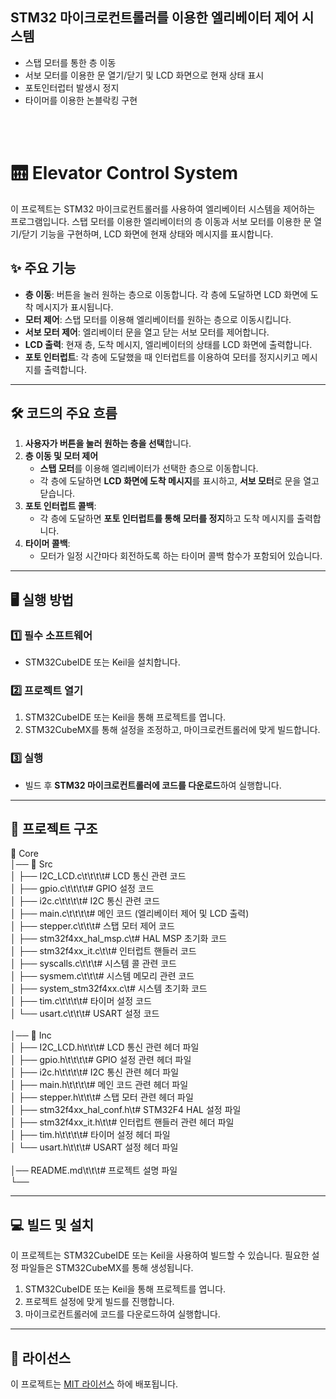 <br><br>
## STM32 마이크로컨트롤러를 이용한 **엘리베이터 제어 시스템**<br>
- 스탭 모터를 통한 층 이동<br>
- 서보 모터를 이용한 문 열기/닫기 및 LCD 화면으로 현재 상태 표시<br>
- 포토인터럽터 발생시 정지<br>
- 타이머를 이용한 논블락킹 구현<br>

<br><br>

# 🛗 Elevator Control System

이 프로젝트는 STM32 마이크로컨트롤러를 사용하여 엘리베이터 시스템을 제어하는 프로그램입니다. 스탭 모터를 이용한 엘리베이터의 층 이동과 서보 모터를 이용한 문 열기/닫기 기능을 구현하며, LCD 화면에 현재 상태와 메시지를 표시합니다.

## ✨ 주요 기능
- **층 이동**: 버튼을 눌러 원하는 층으로 이동합니다. 각 층에 도달하면 LCD 화면에 도착 메시지가 표시됩니다.
- **모터 제어**: 스탭 모터를 이용해 엘리베이터를 원하는 층으로 이동시킵니다.
- **서보 모터 제어**: 엘리베이터 문을 열고 닫는 서보 모터를 제어합니다.
- **LCD 출력**: 현재 층, 도착 메시지, 엘리베이터의 상태를 LCD 화면에 출력합니다.
- **포토 인터럽트**: 각 층에 도달했을 때 인터럽트를 이용하여 모터를 정지시키고 메시지를 출력합니다.

---

## 🛠 코드의 주요 흐름

1. **사용자가 버튼을 눌러 원하는 층을 선택**합니다.
2. **층 이동 및 모터 제어**
   - **스탭 모터**를 이용해 엘리베이터가 선택한 층으로 이동합니다.
   - 각 층에 도달하면 **LCD 화면에 도착 메시지**를 표시하고, **서보 모터**로 문을 열고 닫습니다.
3. **포토 인터럽트 콜백**:
   - 각 층에 도달하면 **포토 인터럽트를 통해 모터를 정지**하고 도착 메시지를 출력합니다.
4. **타이머 콜백**:
   - 모터가 일정 시간마다 회전하도록 하는 타이머 콜백 함수가 포함되어 있습니다.

---

## 🖥 실행 방법

### 1️⃣ 필수 소프트웨어
- STM32CubeIDE 또는 Keil을 설치합니다.

### 2️⃣ 프로젝트 열기
1. STM32CubeIDE 또는 Keil을 통해 프로젝트를 엽니다.
2. STM32CubeMX를 통해 설정을 조정하고, 마이크로컨트롤러에 맞게 빌드합니다.

### 3️⃣ 실행
- 빌드 후 **STM32 마이크로컨트롤러에 코드를 다운로드**하여 실행합니다.

---

## 📂 프로젝트 구조

📂 Core<br>
│── 📂 Src<br>
│   ├── I2C_LCD.c\t\t\t\t# LCD 통신 관련 코드<br>
│   ├── gpio.c\t\t\t\t# GPIO 설정 코드<br>
│   ├── i2c.c\t\t\t\t# I2C 통신 관련 코드<br>
│   ├── main.c\t\t\t\t# 메인 코드 (엘리베이터 제어 및 LCD 출력)<br>
│   ├── stepper.c\t\t\t# 스탭 모터 제어 코드<br>
│   ├── stm32f4xx_hal_msp.c\t# HAL MSP 초기화 코드<br>
│   ├── stm32f4xx_it.c\t\t# 인터럽트 핸들러 코드<br>
│   ├── syscalls.c\t\t\t# 시스템 콜 관련 코드<br>
│   ├── sysmem.c\t\t\t# 시스템 메모리 관련 코드<br>
│   ├── system_stm32f4xx.c\t# 시스템 초기화 코드<br>
│   ├── tim.c\t\t\t\t# 타이머 설정 코드<br>
│   └── usart.c\t\t\t# USART 설정 코드<br>
<br>
│── 📂 Inc<br>
│   ├── I2C_LCD.h\t\t\t# LCD 통신 관련 헤더 파일<br>
│   ├── gpio.h\t\t\t\t# GPIO 설정 관련 헤더 파일<br>
│   ├── i2c.h\t\t\t\t# I2C 통신 관련 헤더 파일<br>
│   ├── main.h\t\t\t\t# 메인 코드 관련 헤더 파일<br>
│   ├── stepper.h\t\t\t# 스탭 모터 관련 헤더 파일<br>
│   ├── stm32f4xx_hal_conf.h\t# STM32F4 HAL 설정 파일<br>
│   ├── stm32f4xx_it.h\t\t# 인터럽트 핸들러 관련 헤더 파일<br>
│   ├── tim.h\t\t\t\t# 타이머 설정 헤더 파일<br>
│   └── usart.h\t\t\t# USART 설정 헤더 파일<br>
<br>
│── README.md\t\t\t# 프로젝트 설명 파일<br>
└──<br>

---

## 💻 빌드 및 설치

이 프로젝트는 STM32CubeIDE 또는 Keil을 사용하여 빌드할 수 있습니다. 필요한 설정 파일들은 STM32CubeMX를 통해 생성됩니다.

1. STM32CubeIDE 또는 Keil을 통해 프로젝트를 엽니다.
2. 프로젝트 설정에 맞게 빌드를 진행합니다.
3. 마이크로컨트롤러에 코드를 다운로드하여 실행합니다.

---

## 📜 라이선스

이 프로젝트는 [MIT 라이선스](LICENSE) 하에 배포됩니다.
